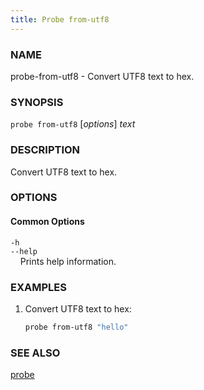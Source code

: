 ```yaml
---
title: Probe from-utf8
---
```


### NAME

probe-from-utf8 - Convert UTF8 text to hex.

### SYNOPSIS

`probe from-utf8` [*options*] *text*

### DESCRIPTION

Convert UTF8 text to hex.

### OPTIONS

#### Common Options

`-h`  
`--help`  
&nbsp;&nbsp;&nbsp;&nbsp;Prints help information.

### EXAMPLES

1. Convert UTF8 text to hex:
   ```sh
   probe from-utf8 "hello"
   ```

### SEE ALSO

[probe](./probe.md)

